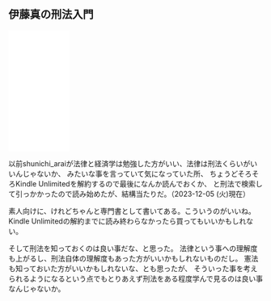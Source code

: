 ## 伊藤真の刑法入門

<iframe sandbox="allow-popups allow-scripts allow-modals allow-forms allow-same-origin" style="width:120px;height:240px;" marginwidth="0" marginheight="0" scrolling="no" frameborder="0" src="//rcm-fe.amazon-adsystem.com/e/cm?lt1=_blank&bc1=000000&IS2=1&bg1=FFFFFF&fc1=000000&lc1=0000FF&t=karino203-22&language=ja_JP&o=9&p=8&l=as4&m=amazon&f=ifr&ref=as_ss_li_til&asins=B079VWDZ53&linkId=af3f738f44f83d232a8203d32f632508"></iframe>

以前shunichi_araiが法律と経済学は勉強した方がいい、法律は刑法くらいがいいんじゃないか、
みたいな事を言っていて気になっていた所、
ちょうどそろそろKindle Unlimitedを解約するので最後になんか読んでおくか、
と刑法で検索して引っかかったので読み始めたが、結構当たりだ。（2023-12-05 (火)現在）

素人向けに、けれどちゃんと専門書として書いてある。こういうのがいいね。
Kindle Unlimitedの解約までに読み終わらなかったら買ってもいいかもしれない。

そして刑法を知っておくのは良い事だな、と思った。
法律という事への理解度も上がるし、刑法自体の理解度もあった方がいいかもしれないものだし。
憲法も知っておいた方がいいかもしれないな、とも思ったが、
そういった事を考えられるようになるという点でもとりあえず刑法をある程度学んで見るのは良い事なんじゃないか。